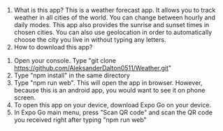 1. What is this app?
This is a weather forecast app. It allows you to track weather in all cities of the world. You can change between hourly and daily modes. This app also provides the sunrise and sunset times in chosen cities. You can also use geolocation in order to automatically choose the city you live in without typing any letters.
2. How to download this app?
1) Open your console. Type "git clone https://github.com/AleksanderDalton0511/Weather.git"
2) Type "npm install" in the same directory
3) Type "npm run web". This will open the app in browser. However, because this is an android app, you would want to see it on phone screen.
4) To open this app on your device, download Expo Go on your device.
5) In Expo Go main menu, press "Scan QR code" and scan the QR code you received right after typing "npm run web"
